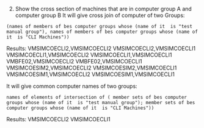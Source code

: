 2. Show the cross section of machines that are in computer group A and computer group B
 It will give cross join of computer of two Groups:

```(names of members of bes computer groups whose (name of it  is "test manual group"), names of members of bes computer groups whose (name of it  is "CLI Machines"))```

Results:
VMSIMCOECLI2,VMSIMCOECLI2
VMSIMCOECLI2,VMSIMCOECLI1
VMSIMCOECLI1,VMSIMCOECLI2
VMSIMCOECLI1,VMSIMCOECLI1
VMBFE02,VMSIMCOECLI2
VMBFE02,VMSIMCOECLI1
VMSIMCOESIM2,VMSIMCOECLI2
VMSIMCOESIM2,VMSIMCOECLI1
VMSIMCOESIM1,VMSIMCOECLI2
VMSIMCOESIM1,VMSIMCOECLI1

 It will give common computer names of two groups: 
 
```names of elements of intersection of ( member sets of bes computer groups whose (name of it  is "test manual group"); member sets of bes computer groups whose (name of it  is "CLI Machines"))```

Results:
VMSIMCOECLI2
VMSIMCOECLI1
